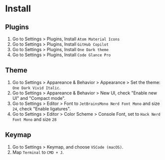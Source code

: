 # Install

## Plugins
1. Go to Settings > Plugins, Install `Atom Material Icons`
1. Go to Settings > Plugins, Install `GitHub Copilot`
1. Go to Settings > Plugins, Install `One Dark theme`
1. Go to Settings > Plugins, Install `Code Glance Pro`

## Theme
1. Go to Settings > Appareance & Behavior > Appearance > Set the theme: `One Dark Vivid Italic`.
1. Go to Settings > Appareance & Behavior > New UI, check "Enable new UI" and "Compact mode".
1. Go to Settings > Editor > Font to `JetBrainsMono Nerd Font Mono` and size `24`, check "Enable ligatures".
1. Go to Settings > Editor > Color Scheme > Console Font, set to `Hack Nerd Font Mono` and size `28`

## Keymap
1. Go to Settings > Keymap, and choose `VSCode (macOS)`.
1. Map `Terminal` to `CMD + J`.
